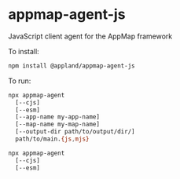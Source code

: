 # appmap-agent-js

JavaScript client agent for the AppMap framework

To install:
```sh
npm install @appland/appmap-agent-js
```

To run:
```sh
npx appmap-agent
  [--cjs]
  [--esm]
  [--app-name my-app-name]
  [--map-name my-map-name]
  [--output-dir path/to/output/dir/]
  path/to/main.{js,mjs}
```

```sh
npx appmap-agent
  [--cjs]
  [--esm]
```

